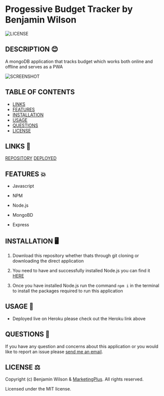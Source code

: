 # Progessive Budget Tracker by Benjamin Wilson

![LICENSE](https://img.shields.io/github/license/MarketingPlus/book-search-engine)

## DESCRIPTION 😊

A mongoDB application that tracks budget which works both online and offline and serves as a PWA

![SCREENSHOT](https://user-images.githubusercontent.com/77607177/126973693-bd5249fd-4fc7-4781-998b-6e98d4264a51.PNG)

## TABLE OF CONTENTS

- [LINKS](#links)
- [FEATURES](#features)
- [INSTALLATION](#installation)
- [USAGE](#usage)
- [QUESTIONS](#questions)
- [LICENSE](#license)

<a name="links"></a>

## LINKS 🔗

[REPOSITORY](https://github.com/MarketingPlus/book-search-engine)
[DEPLOYED](https://guarded-gorge-49042.herokuapp.com/)

<a name="features"></a>

## FEATURES 💥

- Javascript

- NPM

- Node.js

- MongoBD

- Express

<a name="installation"></a>

## INSTALLATION 🖥️

1. Download this repository whether thats through git cloning or downloading the direct application

2. You need to have and successfully installed Node.js you can find it [HERE](https://nodejs.org/en/)

3. Once you have installed Node.js run the command `npm i` in the terminal to install the packages required to run this application

<a name="usage"></a>

## USAGE 📄

- Deployed live on Heroku please check out the Heroku link above

<a name="questions"></a>

## QUESTIONS 📧

If you have any question and concerns about this application or you would like to report an issue please [send me an email](mailto:benmarketingplus@gmail.com).

<a name="license"></a>

## LICENSE ⚖️

Copyright (c) Benjamin Wilson & [MarketingPlus](https://github.com/MarketingPlus). All rights reserved.

Licensed under the MIT license.
